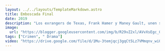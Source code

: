 ```yaml
---
layout: ../../layouts/TemplateMarkdown.astro
title: Emboscada Final
date: 2019
description: "Los exrangers de Texas, Frank Hamer y Maney Gault, unen sus fuerzas para tratar de capturar a los fugitivos Bonnie Parker y Clyde Barrow."
image:
  url: "https://blogger.googleusercontent.com/img/b/R29vZ2xl/AVvXsEgc_GF4Rfuub0wB69nBw8TbobujRxuQ2xtI37LCYqIb3utN_-t0P7gD_JWb7RUF1-dsD3NNMgdikWtoOT7HWyiGpHgMKZz7qGMeswNQmn_-_-Z4ACFmCTsvUnQdTaT234F1khbXG7dYBEXO/s320/Emboscada_final-528074809-large.jpg"
tags: ["Crimen", " Drama"]
video: "https://drive.google.com/file/d/1Mu-3temjqcj3gqCt5Lz7VMmqnv_wiOll/preview"
---
```

